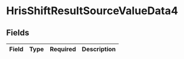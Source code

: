 # HrisShiftResultSourceValueData4


## Fields

| Field       | Type        | Required    | Description |
| ----------- | ----------- | ----------- | ----------- |